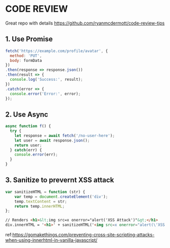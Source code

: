# CODE REVIEW 

Great repo with details https://github.com/ryanmcdermott/code-review-tips 

## 1. Use Promise 
```js
fetch('https://example.com/profile/avatar', {
  method: 'PUT',
  body: formData
})
.then(response => response.json())
.then(result => {
  console.log('Success:', result);
})
.catch(error => {
  console.error('Error:', error);
});
```

## 2. Use Async 

```js
async function f() {
  try {
    let response = await fetch('/no-user-here');
    let user = await response.json();
    return user;
  } catch(err) {
    console.error(err);
  }
}
```

## 3. Sanitize to prevernt XSS attack
```js
var sanitizeHTML = function (str) {
	var temp = document.createElement('div');
	temp.textContent = str;
	return temp.innerHTML;
};
```

```html
// Renders <h1>&lt;img src=x onerror="alert('XSS Attack')"&gt;</h1>
div.innerHTML = '<h1>' + sanitizeHTML('<img src=x onerror="alert(\'XSS Attack\')">') + '</h1>';
```
ref:https://gomakethings.com/preventing-cross-site-scripting-attacks-when-using-innerhtml-in-vanilla-javascript/



